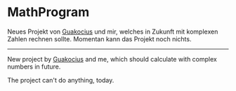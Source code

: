 # MathProgram
Neues Projekt von [Guakocius](https://github.com/Guakocius) und mir, welches in Zukunft mit komplexen Zahlen rechnen sollte.
Momentan kann das Projekt noch nichts.

-------------------------------
New project by [Guakocius](https://github.com/Guakocius) and me, which should calculate with complex numbers in future.

The project can't do anything, today.
